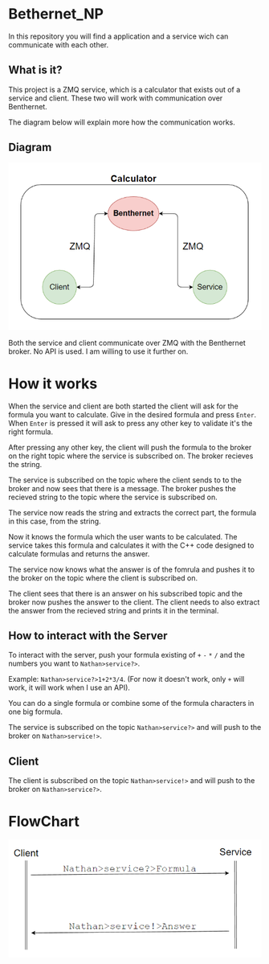 # Bethernet_NP
In this repository you will find a application and a service wich can communicate with each other.

## What is it?
This project is a ZMQ service, which is a calculator that exists out of a service and client. These two will work with communication over Benthernet.

The diagram below will explain more how the communication works.

## Diagram
![Diagram](./Pictures/ZMQ.png)

Both the service and client communicate over ZMQ with the Benthernet broker. No API is used. I am willing to use it further on.

# How it works
When the service and client are both started the client will ask for the formula you want to calculate. Give in the desired formula and press `Enter`. When `Enter` is pressed it will ask to press any other key to validate it's the right formula. 

After pressing any other key, the client will push the formula to the broker on the right topic where the service is subscribed on. The broker recieves the string. 

The service is subscribed on the topic where the client sends to to the broker and now sees that there is a message. The broker pushes the recieved string to the topic where the service is subscribed on. 

The service now reads the string and extracts the correct part, the formula in this case, from the string. 

Now it knows the formula which the user wants to be calculated. The service takes this formula and calculates it with the C++ code designed to calculate formulas and returns the answer. 

The service now knows what the answer is of the fomrula and pushes it to the broker on the topic where the client is subscribed on. 

The client sees that there is an answer on his subscribed topic and the broker now pushes the answer to the client. 
The client needs to also extract the answer from the recieved string and prints it in the terminal.

## How to interact with the Server
To interact with the server, push your formula existing of `+` `-` `*` `/` and the numbers you want to `Nathan>service?>`.

Example: `Nathan>service?>1+2*3/4`. (For now it doesn't work, only `+` will work, it will work when I use an API).

You can do a single formula or combine some of the formula characters in one big formula.

The service is subscribed on the topic `Nathan>service?>` and will push to the broker on `Nathan>service!>`.

## Client
The client is subscribed on the topic `Nathan>service!>` and will push to the broker on `Nathan>service?>`.

# FlowChart
![FlowChart](./Pictures/FlowChart.png)
